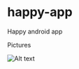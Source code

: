 happy-app
=========
Happy android app

Pictures

![Alt text](http://i.imgur.com/mYcHkR4.png "Main Menu")
